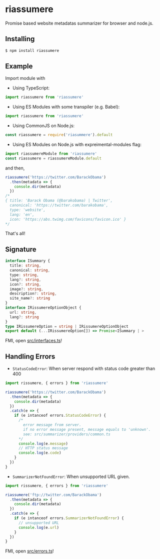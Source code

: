 riassumere
===
Promise based website metadatas summarizer for browser and node.js.

Installing
---
```bash
$ npm install riassumere
```

Example
---
Import module with

- Using TypeScript:

```typescript
import riassumere from 'riassumere'
```

- Using ES Modules with some transpiler (e.g. Babel):

```javascript
import riassumere from 'riassumere'
```

- Using CommonJS on Node.js:

```javascript
const riassumere = require('riasummere').default
```

- Using ES Modules on Node.js with expreimental-modules flag:

```javascript
import riassumereModule from 'riassumere'
const riassumere = riassumereModule.default
```

and then,
```javascript
riassumere('https://twitter.com/BarackObama')
  .then(metadata => {
    console.dir(metadata)
  })
/*
{ title: 'Barack Obama (@barakobama) | Twitter',
  canonical: 'https://twitter.com/barakobama',
  type: 'website',
  lang: 'en',
  icon: 'https://abs.twimg.com/favicons/favicon.ico' }
*/
```

That's all!

Signature
---
```typescript
interface ISummary {
  title: string,
  canonical: string,
  type: string,
  lang?: string,
  icon?: string,
  image?: string,
  description?: string,
  site_name?: string
}
interface IRissumereOptionObject {
  url: string,
  lang?: string
}
type IRissumereOption = string | IRissumereOptionObject
export default (...IRissumereOption[]) => Promise<ISummary | >
```

FMI, open [src/interfaces.ts](src/interfaces.ts)!

Handling Errors
---

- `StatusCodeError`: When server respond with status code greater than 400
```typescript
import rissumere, { errors } from 'riassumere'

riassumere('https://twitter.com/BarackObama')
  .then(metadata => {
    console.dir(metadata)
  })
  .catch(e => {
    if (e intanceof errors.StatusCodeError) {
      /*
        error message from server.
        if no error message present, message equals to 'unknown'.
        see: src/summarizer/providers/common.ts
      */ 
      console.log(e.message)
      // HTTP status message
      console.log(e.code)
    }
  })
}
```

- `SummarizerNotFoundError`: When unsupported URL given.
```typescript
import rissumere, { errors } from 'riassumere'

riassumere('ftp://twitter.com/BarackObama')
  .then(metadata => {
    console.dir(metadata)
  })
  .catch(e => {
    if (e intanceof errors.SummarizerNotFoundError) {
      // unsupported URL
      console.log(e.url)
    }
  })
}
```

FMI, open [src/errors.ts](src/errors.ts)!
